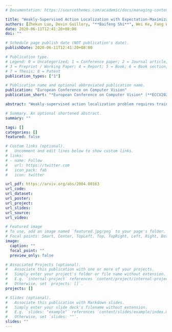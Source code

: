 ```yaml
---
# Documentation: https://sourcethemes.com/academic/docs/managing-content/

title: "Weakly-Supervised Action Localization with Expectation-Maximization Multi-Instance Learning"
authors: [Zhekun Luo, Devin Guillory, "**Baifeng Shi**", Wei Ke, Fang Wan, Trevor Darrell, Huijuan Xu]
date: 2020-06-11T12:41:20+08:00
doi: ""

# Schedule page publish date (NOT publication's date).
publishDate: 2020-06-11T12:41:20+08:00

# Publication type.
# Legend: 0 = Uncategorized; 1 = Conference paper; 2 = Journal article;
# 3 = Preprint / Working Paper; 4 = Report; 5 = Book; 6 = Book section;
# 7 = Thesis; 8 = Patent
publication_types: ["1"]

# Publication name and optional abbreviated publication name.
publication: "European Conference on Computer Vision"
publication_short: "*European Conference on Computer Vision* (**ECCV2020**)"

abstract: "Weakly-supervised action localization problem requires training a model to localize the action segments in the video given only video level action label. It can be solved under the Multiple Instance Learning (MIL) framework, where a bag (video) contains multiple instances (action segments). Since only the bag's label is known, the main challenge is to assign which key instances within the bag trigger the bag's label. Most previous models use an attention-based approach. These models use attention to generate the bag's representation from instances and then train it via bag's classification. In this work, we explicitly model the key instances assignment as a hidden variable and adopt an Expectation-Maximization framework. We derive two pseudo-label generation schemes to model the E and M process and iteratively optimize the likelihood lower bound. We also show that previous attention-based models implicitly violate the MIL assumptions that instances in negative bags should be uniformly negative. In comparison, Our EM-MIL approach more accurately models these assumptions. Our model achieves state-of-the-art performance on two standard benchmarks, THUMOS14 and ActivityNet1.2, and shows the superiority of detecting relative complete action boundary in videos containing multiple actions."

# Summary. An optional shortened abstract.
summary: ""

tags: []
categories: []
featured: false

# Custom links (optional).
#   Uncomment and edit lines below to show custom links.
# links:
# - name: Follow
#   url: https://twitter.com
#   icon_pack: fab
#   icon: twitter

url_pdf: https://arxiv.org/abs/2004.00163
url_code:
url_dataset:
url_poster:
url_project:
url_slides:
url_source:
url_video:

# Featured image
# To use, add an image named `featured.jpg/png` to your page's folder. 
# Focal points: Smart, Center, TopLeft, Top, TopRight, Left, Right, BottomLeft, Bottom, BottomRight.
image:
  caption: ""
  focal_point: ""
  preview_only: false

# Associated Projects (optional).
#   Associate this publication with one or more of your projects.
#   Simply enter your project's folder or file name without extension.
#   E.g. `internal-project` references `content/project/internal-project/index.md`.
#   Otherwise, set `projects: []`.
projects: []

# Slides (optional).
#   Associate this publication with Markdown slides.
#   Simply enter your slide deck's filename without extension.
#   E.g. `slides: "example"` references `content/slides/example/index.md`.
#   Otherwise, set `slides: ""`.
slides: ""
---
```

